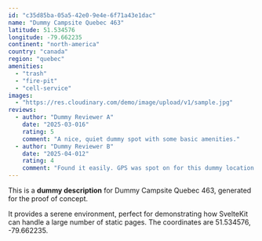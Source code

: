 ```yaml
---
id: "c35d85ba-05a5-42e0-9e4e-6f71a43e1dac"
name: "Dummy Campsite Quebec 463"
latitude: 51.534576
longitude: -79.662235
continent: "north-america"
country: "canada"
region: "quebec"
amenities:
  - "trash"
  - "fire-pit"
  - "cell-service"
images:
  - "https://res.cloudinary.com/demo/image/upload/v1/sample.jpg"
reviews:
  - author: "Dummy Reviewer A"
    date: "2025-03-016"
    rating: 5
    comment: "A nice, quiet dummy spot with some basic amenities."
  - author: "Dummy Reviewer B"
    date: "2025-04-012"
    rating: 4
    comment: "Found it easily. GPS was spot on for this dummy location."
---
```


This is a **dummy description** for Dummy Campsite Quebec 463, generated for the proof of concept.

It provides a serene environment, perfect for demonstrating how SvelteKit can handle a large number of static pages. The coordinates are 51.534576, -79.662235.
